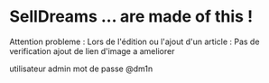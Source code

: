 ﻿# SellDreams ... are made of this !
Attention probleme : 
    Lors de l'édition ou l'ajout d'un article : 
        Pas de verification
        ajout de lien d'image a ameliorer
        
utilisateur admin mot de passe @dm1n

